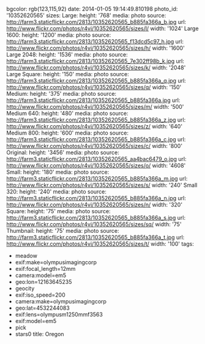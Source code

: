bgcolor: rgb(123,115,92)
date: 2014-01-05 19:14:49.810198
photo_id: '10352620565'
sizes:
  Large:
    height: '768'
    media: photo
    source: http://farm3.staticflickr.com/2813/10352620565_b885fa366a_b.jpg
    url: http://www.flickr.com/photos/r4vi/10352620565/sizes/l/
    width: '1024'
  Large 1600:
    height: '1200'
    media: photo
    source: http://farm3.staticflickr.com/2813/10352620565_f13dcd5c97_h.jpg
    url: http://www.flickr.com/photos/r4vi/10352620565/sizes/h/
    width: '1600'
  Large 2048:
    height: '1536'
    media: photo
    source: http://farm3.staticflickr.com/2813/10352620565_7e302ff98b_k.jpg
    url: http://www.flickr.com/photos/r4vi/10352620565/sizes/k/
    width: '2048'
  Large Square:
    height: '150'
    media: photo
    source: http://farm3.staticflickr.com/2813/10352620565_b885fa366a_q.jpg
    url: http://www.flickr.com/photos/r4vi/10352620565/sizes/q/
    width: '150'
  Medium:
    height: '375'
    media: photo
    source: http://farm3.staticflickr.com/2813/10352620565_b885fa366a.jpg
    url: http://www.flickr.com/photos/r4vi/10352620565/sizes/m/
    width: '500'
  Medium 640:
    height: '480'
    media: photo
    source: http://farm3.staticflickr.com/2813/10352620565_b885fa366a_z.jpg
    url: http://www.flickr.com/photos/r4vi/10352620565/sizes/z/
    width: '640'
  Medium 800:
    height: '600'
    media: photo
    source: http://farm3.staticflickr.com/2813/10352620565_b885fa366a_c.jpg
    url: http://www.flickr.com/photos/r4vi/10352620565/sizes/c/
    width: '800'
  Original:
    height: '3456'
    media: photo
    source: http://farm3.staticflickr.com/2813/10352620565_aa4bac6479_o.jpg
    url: http://www.flickr.com/photos/r4vi/10352620565/sizes/o/
    width: '4608'
  Small:
    height: '180'
    media: photo
    source: http://farm3.staticflickr.com/2813/10352620565_b885fa366a_m.jpg
    url: http://www.flickr.com/photos/r4vi/10352620565/sizes/s/
    width: '240'
  Small 320:
    height: '240'
    media: photo
    source: http://farm3.staticflickr.com/2813/10352620565_b885fa366a_n.jpg
    url: http://www.flickr.com/photos/r4vi/10352620565/sizes/n/
    width: '320'
  Square:
    height: '75'
    media: photo
    source: http://farm3.staticflickr.com/2813/10352620565_b885fa366a_s.jpg
    url: http://www.flickr.com/photos/r4vi/10352620565/sizes/sq/
    width: '75'
  Thumbnail:
    height: '75'
    media: photo
    source: http://farm3.staticflickr.com/2813/10352620565_b885fa366a_t.jpg
    url: http://www.flickr.com/photos/r4vi/10352620565/sizes/t/
    width: '100'
tags:
- meadow
- exif:make=olympusimagingcorp
- exif:focal_length=12mm
- camera:model=em5
- geo:lon=12163645235
- geocity
- exif:iso_speed=200
- camera:make=olympusimagingcorp
- geo:lat=4532244083
- exif:lens=olympusm1250mmf3563
- exif:model=em5
- pick
- stars0
title: Oregon


